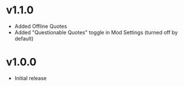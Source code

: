 # v1.1.0
* Added Offline Quotes
* Added "Questionable Quotes" toggle in Mod Settings (turned off by default)
# v1.0.0
* Initial release
